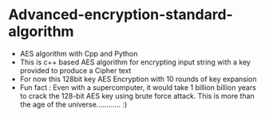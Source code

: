 # Advanced-encryption-standard-algorithm
* AES algorithm with Cpp and Python
* This is c++ based AES algorithm for encrypting input string with a key provided to produce a Cipher text
* For now this 128bit key AES Encryption with 10 rounds of key expansion
* Fun fact : Even with a supercomputer, it would take 1 billion billion years to crack the 128-bit AES key using brute force attack. This is more than the age of the universe............ :)